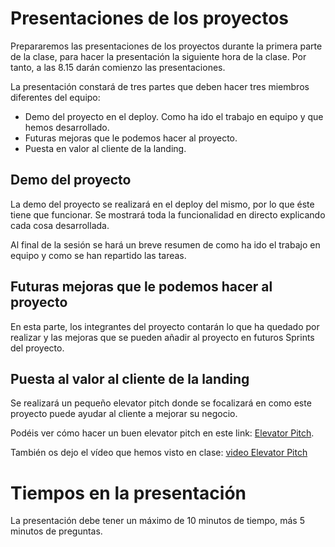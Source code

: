 # Presentaciones de los proyectos

Prepararemos las presentaciones de los proyectos durante la primera parte de la clase, para hacer la presentación la siguiente hora de la clase. Por tanto, a las 8.15 darán comienzo las presentaciones.

La presentación constará de tres partes que deben hacer tres miembros diferentes del equipo:

* Demo del proyecto en el deploy. Como ha ido el trabajo en equipo y que hemos desarrollado.
* Futuras mejoras que le podemos hacer al proyecto.
* Puesta en valor al cliente de la landing.

## Demo del proyecto

La demo del proyecto se realizará en el deploy del mismo, por lo que éste tiene que funcionar. Se mostrará toda la funcionalidad en directo explicando cada cosa desarrollada.

Al final de la sesión se hará un breve resumen de como ha ido el trabajo en equipo y como se han repartido las tareas.

## Futuras mejoras que le podemos hacer al proyecto

En esta parte, los integrantes del proyecto contarán lo que ha quedado por realizar y las mejoras que se pueden añadir al proyecto en futuros Sprints del proyecto.

## Puesta al valor al cliente de la landing

Se realizará un pequeño elevator pitch donde se focalizará en como este proyecto puede ayudar al cliente a mejorar su negocio.

Podéis ver cómo hacer un buen elevator pitch en este link: [Elevator Pitch](https://www.anfix.com/blog/como-hacer-un-buen-elevator-pitch).

También os dejo el vídeo que hemos visto en clase: [video Elevator Pitch](https://www.youtube.com/watch?v=ppTDpdsCRtU)

# Tiempos en la presentación

La presentación debe tener un máximo de 10 minutos de tiempo, más 5 minutos de preguntas.